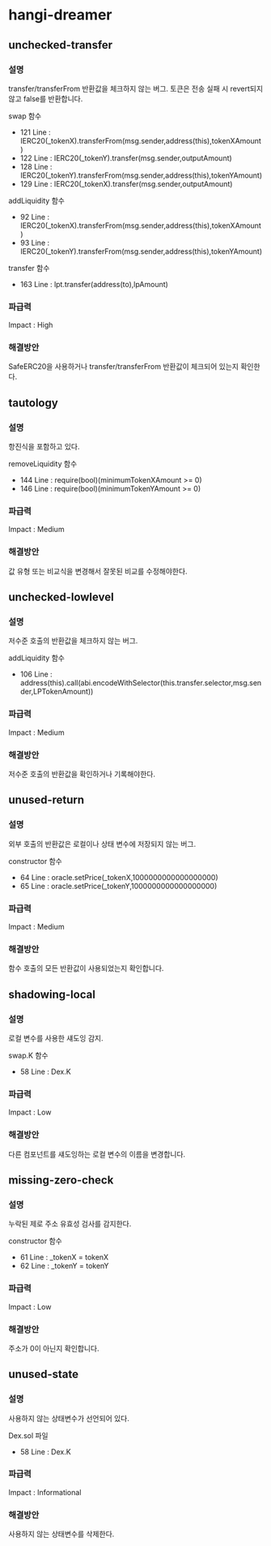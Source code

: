 # hangi-dreamer

## unchecked-transfer
### 설명
transfer/transferFrom 반환값을 체크하지 않는 버그.
토큰은 전송 실패 시 revert되지 않고 false를 반환합니다.


swap 함수
- 121 Line : IERC20(_tokenX).transferFrom(msg.sender,address(this),tokenXAmount)
- 122 Line : IERC20(_tokenY).transfer(msg.sender,outputAmount)
- 128 Line : IERC20(_tokenY).transferFrom(msg.sender,address(this),tokenYAmount)
- 129 Line : IERC20(_tokenX).transfer(msg.sender,outputAmount)

addLiquidity 함수
- 92 Line : IERC20(_tokenX).transferFrom(msg.sender,address(this),tokenXAmount)
- 93 Line : IERC20(_tokenY).transferFrom(msg.sender,address(this),tokenYAmount)

transfer 함수
- 163 Line : lpt.transfer(address(to),lpAmount)


### 파급력
Impact : High

### 해결방안
SafeERC20을 사용하거나 transfer/transferFrom 반환값이 체크되어 있는지 확인한다.



## tautology
### 설명
항진식을 포함하고 있다.


removeLiquidity 함수
- 144 Line : require(bool)(minimumTokenXAmount >= 0)
- 146 Line : require(bool)(minimumTokenYAmount >= 0)

### 파급력
Impact : Medium

### 해결방안
값 유형 또는 비교식을 변경해서 잘못된 비교를 수정해야한다.


## unchecked-lowlevel
### 설명
저수준 호출의 반환값을 체크하지 않는 버그.


addLiquidity 함수
- 106 Line : address(this).call(abi.encodeWithSelector(this.transfer.selector,msg.sender,LPTokenAmount))


### 파급력
Impact : Medium


### 해결방안
저수준 호출의 반환값을 확인하거나 기록해야한다.




## unused-return
### 설명
외부 호출의 반환값은 로컬이나 상태 변수에 저장되지 않는 버그.


constructor 함수
- 64 Line : oracle.setPrice(_tokenX,1000000000000000000)
- 65 Line : oracle.setPrice(_tokenY,1000000000000000000)


### 파급력
Impact : Medium


### 해결방안
함수 호출의 모든 반환값이 사용되었는지 확인합니다.



## shadowing-local
### 설명
로컬 변수를 사용한 섀도잉 감지.


swap.K 함수
- 58 Line : Dex.K

### 파급력
Impact : Low

### 해결방안
다른 컴포넌트를 섀도잉하는 로컬 변수의 이름을 변경합니다.



## missing-zero-check
### 설명
누락된 제로 주소 유효성 검사를 감지한다.

constructor 함수
- 61 Line : _tokenX = tokenX
- 62 Line : _tokenY = tokenY

### 파급력
Impact : Low

### 해결방안
주소가 0이 아닌지 확인합니다.



## unused-state
### 설명
사용하지 않는 상태변수가 선언되어 있다.


Dex.sol 파일
- 58 Line : Dex.K


### 파급력
Impact : Informational


### 해결방안
사용하지 않는 상태변수를 삭제한다.
